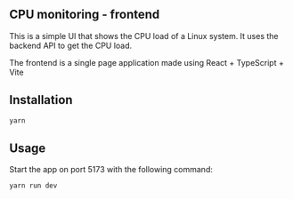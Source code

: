 ## CPU monitoring - frontend

This is a simple UI that shows the CPU load of a Linux system.
It uses the backend API to get the CPU load.

The frontend is a single page application made using React + TypeScript + Vite

## Installation

```bash
yarn
```

## Usage

Start the app on port 5173 with the following command:

```bash
yarn run dev
```
